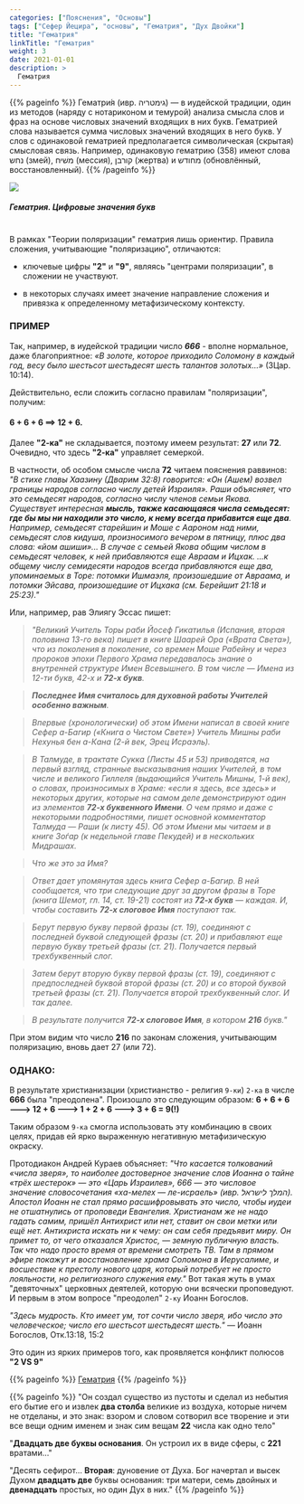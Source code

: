 ```yaml
---
categories: ["Пояснения", "Основы"]
tags: ["Сефер Йецира", "основы", "Гематрия", "Дух Двойки"]
title: "Гематрия"
linkTitle: "Гематрия"
weight: 3
date: 2021-01-01
description: >
  Гематрия
---
```

<!-- Yandex.Metrika counter -->
<script type="text/javascript" >
   (function(m,e,t,r,i,k,a){m[i]=m[i]||function(){(m[i].a=m[i].a||[]).push(arguments)};
   m[i].l=1*new Date();k=e.createElement(t),a=e.getElementsByTagName(t)[0],k.async=1,k.src=r,a.parentNode.insertBefore(k,a)})
   (window, document, "script", "https://mc.yandex.ru/metrika/tag.js", "ym");

   ym(87588277, "init", {
        clickmap:true,
        trackLinks:true,
        accurateTrackBounce:true
   });
</script>
<noscript><div><img src="https://mc.yandex.ru/watch/87588277" style="position:absolute; left:-9999px;" alt="" /></div></noscript>
<!-- /Yandex.Metrika counter -->
{{% pageinfo %}}
Гематри́я (ивр. ‏גימטריה‏‎) — в иудейской традиции, один из методов (наряду с нотариконом и темурой) анализа смысла слов и фраз на основе числовых значений входящих в них букв. Гематрией слова называется сумма числовых значений входящих в него букв. У слов с одинаковой гематрией предполагается символическая (скрытая) смысловая связь. Например, одинаковую гематрию (358) имеют слова נחש (змей), משׁיח (мессия), קורבן (жертва) и מחודש (обновлённый, восстановленный).
{{% /pageinfo %}}

<style>
   .scale {
    transition: 0.5s; /* Время эффекта */
   }
   .scale:hover {
    transform: scale(1.1); /* Увеличиваем масштаб и сдвигаем вправо*/
     }
</style>

<div>
<a href="/Alef-Bet.jpg" data-fancybox="gallery" data-caption="Гематрия. Цифровые значения букв"><img class="scale" src="/Alef-Bet.jpg" /></a>
<h5 text-align:>Гематрия. Цифровые значения букв</h5>
</div>

#

В рамках "Теории поляризации" гематрия лишь ориентир. Правила сложения, учитывающие "поляризацию", отличаются:

* ключевые цифры **"2"** и **"9"**, являясь "центрами поляризации", в сложении не участвуют.

* в некоторых случаях имеет значение направление сложения и привязка к определенному метафизическому контексту.

### ПРИМЕР

Так, например, в иудейской традиции число ***666*** - вполне нормальное, даже благоприятное: _«В золоте, которое приходило Соломону в каждый год, весу было шестьсот шестьдесят шесть талантов золотых…»_ (3Цар. 10:14).

Действительно, если сложить согласно правилам "поляризации", получим:

#### **6 + 6 + 6 ==> 12 + 6**.

Далее **"2-ка"** не складывается, поэтому имеем результат: **27** или **72**. Очевидно, что здесь **"2-ка"** управляет семеркой.

В частности, об особом смысле числа **72** читаем пояснения раввинов: _"В стихе главы Хаазину (Дварим 32:8) говорится: «Он (Ашем) возвел границы народов согласно числу детей Израиля». Раши объясняет, что это семьдесят народов, согласно числу членов семьи Якова. Существует интересная **мысль, также касающаяся числа семьдесят: где бы мы ни находили это число, к нему всегда прибавится еще два**. Например, семьдесят старейшин и Моше с Аароном над ними, семьдесят слов кидуша, произносимого вечером в пятницу, плюс два слова: «йом ашиши»... В случае с семьей Якова общим числом в семьдесят человек, к ней прибавляются еще Авраам и Ицхак. ...к общему числу семидесяти народов всегда прибавляются еще два, упоминаемых в Торе: потомки Ишмаэля, произошедшие от Авраама, и потомки Эйсава, произошедшие от Ицхака (см. Берейшит 21:18 и 25:23)."_

Или, например, рав Элиягу Эссас пишет:

>_"Великий Учитель Торы раби Йосеф Гикатилья (Испания, вторая половина 13-го века) пишет в книге Шаарей Ора («Врата Света»), что из поколения в поколение, со времен Моше Рабейну и через пророков эпохи Первого Храма передавалось знание о внутренней структуре Имен Всевышнего. В том числе — Имена из 12-ти букв, 42-х и **72-х букв**._

>_**Последнее Имя считалось для духовной работы Учителей особенно важным**._

>_Впервые (хронологически) об этом Имени написал в своей книге Сефер а-Багир («Книга о Чистом Свете») Учитель Мишны раби Нехунья бен а-Кана  (2-й век, Эрец Исраэль)._

>_В Талмуде, в трактате Сукка (Листы 45 и 53) приводятся, на первый взгляд, странные высказывания наших Учителей, в том числе и  великого Гиллеля (выдающийся Учитель Мишны, 1-й век), о словах, произносимых в Храме: «если я здесь, все здесь» и некоторых других, которые на самом деле демонстрируют один из элементов **72-х буквенного Имени**. О чем прямо и даже с некоторыми подробностями, пишет основной комментатор Талмуда — Раши (к листу 45). Об этом Имени мы читаем и в книге Зоѓар (к недельной главе Пекудей) и в нескольких Мидрашах._

>_Что же это за Имя?_

>_Ответ дает упомянутая здесь книга Сефер а-Багир. В ней сообщается, что три следующие друг за другом фразы в Торе (книга Шемот, гл. 14, ст. 19-21) состоят из **72-х букв** — каждая. И, чтобы составить **72-х слоговое Имя** поступают так._

>_Берут первую букву первой фразы (ст. 19), соединяют с последней буквой следующей фразы (ст. 20) и прибавляют еще первую букву третьей фразы (ст. 21). Получается первый трехбуквенный слог._

>_Затем берут вторую букву первой фразы (ст. 19), соединяют с предпоследней буквой второй фразы (ст. 20) и со второй буквой третьей фразы (ст. 21). Получается второй трехбуквенный слог. И так далее._

>_В результате получится **72-х слоговое Имя**, в котором **216** букв."_

При этом видим что число **216** по законам сложения, учитывающим поляризацию, вновь дает 27 (или 72).

### ОДНАКО:

В результате христианизации (христианство - религия `9-ки`) `2-ка` в числе **666** была "преодолена". Произошло это следующим образом: **6 + 6 + 6 ---> 12 + 6 ---> 1 + 2 + 6 ---> 3 + 6 = 9(!)**

Таким образом `9-ка` смогла использовать эту комбинацию в своих целях, придав ей ярко выраженную негативную метафизическую окраску.

Протодиакон Андрей Кураев объясняет: _"Что касается толкований «числа зверя», то наиболее достоверное значение слов Иоанна о тайне «трёх шестерок» — это «Царь Израилев», 666 — это числовое значение словосочетания «ха-мелех — ле-исраель» (ивр. המלך לישראל). Апостол Иоанн не стал прямо расшифровывать это число, чтобы иудеи не отшатнулись от проповеди Евангелия. Христианам же не надо гадать самим, пришёл Антихрист или нет, ставит он свои метки или ещё нет. Антихриста искать ни к чему: он сам себя предъявит миру. Он примет то, от чего отказался Христос, — земную публичную власть. Так что надо просто время от времени смотреть ТВ. Там в прямом эфире покажут и восстановление храма Соломона в Иерусалиме, и восшествие к престолу нового царя, который потребует не просто лояльности, но религиозного служения ему."_ Вот такая жуть в умах "девяточных" церковных деятелей, которую они всячески проповедуют. И первым в этом вопросе "преодолел" `2-ку` Иоанн Богослов.

_"Здесь мудрость. Кто имеет ум, тот сочти число зверя, ибо число это человеческое; число его шестьсот шестьдесят шесть."_ — Иоанн Богослов, Отк.13:18, 15:2

Это один из ярких примеров того, как проявляется конфликт полюсов **"2 VS 9"**

{{% pageinfo %}}
[Гематрия](https://toldot.ru/gematria.html)
{{% /pageinfo %}}

{{% pageinfo %}}
"Он создал существо из пустоты и сделал из небытия его бытие его и извлек **два столба** великие из воздуха, которые ничем не отделаны, и это знак: взором и словом сотворил все творение и эти все вещи одним именем и знак сим вещам **22** числа как одно тело"

"**Двадцать две буквы основания**. Он устроил их в виде сферы, с **221** вратами..."

"Десять сефирот... **Вторая**: дуновение от Духа. Бог начертал и высек Духом **двадцать две** буквы основания: три матери, семь двойных и **двенадцать** простых, но один Дух в них."
{{% /pageinfo %}}
